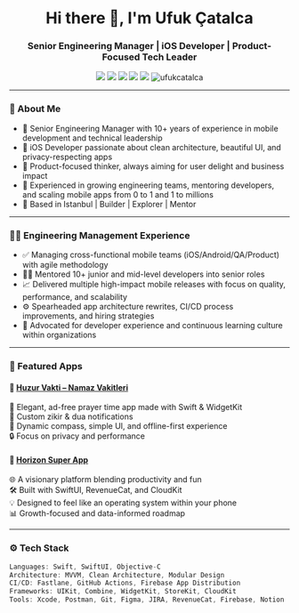 <h1 align="center">Hi there 👋, I'm Ufuk Çatalca</h1>
<h3 align="center">Senior Engineering Manager | iOS Developer | Product-Focused Tech Leader</h3>

<p align="center">
  <img src="https://img.shields.io/badge/Swift-FA7343?style=flat&logo=swift&logoColor=white"/>
  <img src="https://img.shields.io/badge/SwiftUI-0096D6?style=flat&logo=apple&logoColor=white"/>
  <img src="https://img.shields.io/badge/Xcode-1575F9?style=flat&logo=xcode&logoColor=white"/>
  <img src="https://img.shields.io/badge/iOS-000000?style=flat&logo=apple&logoColor=white"/>
  <img src="https://img.shields.io/badge/Leadership-Managerial-blue"/>
  <img src="https://komarev.com/ghpvc/?username=ufukcatalca&style=flat&color=blue" alt="ufukcatalca" />
</p>

---

### 🚀 About Me

- 🎯 Senior Engineering Manager with 10+ years of experience in mobile development and technical leadership  
- 📱 iOS Developer passionate about clean architecture, beautiful UI, and privacy-respecting apps  
- 🧭 Product-focused thinker, always aiming for user delight and business impact  
- 🤝 Experienced in growing engineering teams, mentoring developers, and scaling mobile apps from 0 to 1 and 1 to millions  
- 📍 Based in Istanbul | Builder | Explorer | Mentor

---

### 🧑‍💼 Engineering Management Experience

- ✅ Managing cross-functional mobile teams (iOS/Android/QA/Product) with agile methodology  
- 🧑‍🏫 Mentored 10+ junior and mid-level developers into senior roles  
- 📈 Delivered multiple high-impact mobile releases with focus on quality, performance, and scalability  
- ⚙️ Spearheaded app architecture rewrites, CI/CD process improvements, and hiring strategies  
- 💬 Advocated for developer experience and continuous learning culture within organizations  

---

### 📱 Featured Apps

#### 🔹 [Huzur Vakti – Namaz Vakitleri](https://apps.apple.com/tr/app/huzur-vakti-namaz-vakitleri/id6748117055?l=tr)  
🕋 Elegant, ad-free prayer time app made with Swift & WidgetKit  
🔔 Custom zikir & dua notifications  
🧭 Dynamic compass, simple UI, and offline-first experience  
🔒 Focus on privacy and performance

#### 🔹 [Horizon Super App](https://appadvice.com/game/app/horizon/6745342198)  
🌐 A visionary platform blending productivity and fun  
🛠️ Built with SwiftUI, RevenueCat, and CloudKit  
💡 Designed to feel like an operating system within your phone  
📊 Growth-focused and data-informed roadmap

---

### ⚙️ Tech Stack

```swift
Languages: Swift, SwiftUI, Objective-C
Architecture: MVVM, Clean Architecture, Modular Design
CI/CD: Fastlane, GitHub Actions, Firebase App Distribution
Frameworks: UIKit, Combine, WidgetKit, StoreKit, CloudKit
Tools: Xcode, Postman, Git, Figma, JIRA, RevenueCat, Firebase, Notion
